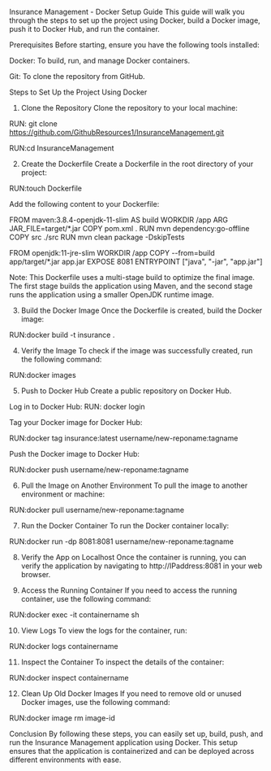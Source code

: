 Insurance Management - Docker Setup Guide
This guide will walk you through the steps to set up the project using Docker, build a Docker image, push it to Docker Hub, and run the container.

Prerequisites
Before starting, ensure you have the following tools installed:

Docker: To build, run, and manage Docker containers.

Git: To clone the repository from GitHub.

Steps to Set Up the Project Using Docker

1. Clone the Repository
Clone the repository to your local machine:

RUN: git clone https://github.com/GithubResources1/InsuranceManagement.git

RUN:cd InsuranceManagement

2. Create the Dockerfile
Create a Dockerfile in the root directory of your project:

RUN:touch Dockerfile

Add the following content to your Dockerfile:


FROM maven:3.8.4-openjdk-11-slim AS build
WORKDIR /app
ARG JAR_FILE=target/*.jar
COPY pom.xml .
RUN mvn dependency:go-offline
COPY src ./src
RUN mvn clean package -DskipTests


FROM openjdk:11-jre-slim
WORKDIR /app
COPY --from=build app/target/*.jar app.jar
EXPOSE 8081
ENTRYPOINT ["java", "-jar", "app.jar"]

Note: This Dockerfile uses a multi-stage build to optimize the final image. The first stage builds the application using Maven, and the second stage runs the application using a smaller OpenJDK runtime image.

3. Build the Docker Image
Once the Dockerfile is created, build the Docker image:

RUN:docker build -t insurance .

4. Verify the Image
To check if the image was successfully created, run the following command:

RUN:docker images

5. Push to Docker Hub
Create a public repository on Docker Hub.

Log in to Docker Hub:
RUN: docker login

Tag your Docker image for Docker Hub:

RUN:docker tag insurance:latest username/new-reponame:tagname

Push the Docker image to Docker Hub:

RUN:docker push username/new-reponame:tagname

6. Pull the Image on Another Environment
To pull the image to another environment or machine:

RUN:docker pull username/new-reponame:tagname

7. Run the Docker Container
To run the Docker container locally:

RUN:docker run -dp 8081:8081 username/new-reponame:tagname

8. Verify the App on Localhost
Once the container is running, you can verify the application by navigating to http://IPaddress:8081 in your web browser.

9. Access the Running Container
If you need to access the running container, use the following command:

RUN:docker exec -it containername sh

10. View Logs
To view the logs for the container, run:

RUN:docker logs containername

11. Inspect the Container
To inspect the details of the container:

RUN:docker inspect containername

12. Clean Up Old Docker Images
If you need to remove old or unused Docker images, use the following command:

RUN:docker image rm image-id


Conclusion
By following these steps, you can easily set up, build, push, and run the Insurance Management application using Docker. This setup ensures that the application is containerized and can be deployed across different environments with ease.









